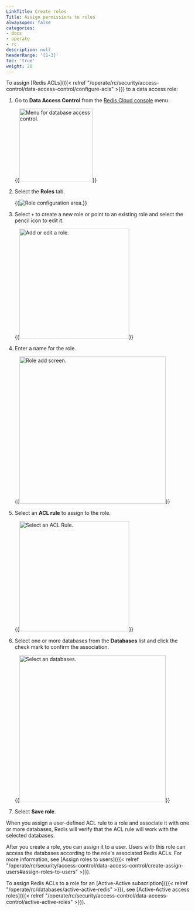 ```yaml
---
LinkTitle: Create roles
Title: Assign permissions to roles
alwaysopen: false
categories:
- docs
- operate
- rc
description: null
headerRange: '[1-3]'
toc: 'true'
weight: 20
---
```


To assign [Redis ACLs]({{< relref "/operate/rc/security/access-control/data-access-control/configure-acls" >}}) to a data access role:

1. Go to **Data Access Control** from the [Redis Cloud console](https://app.redislabs.com/#/) menu.

    {{<image filename="images/rc/data-access-control-menu.png" width="200px" alt="Menu for database access control." >}}

1. Select the **Roles** tab.

    {{<image filename="images/rc/data-access-control-roles.png" alt="Role configuration area." >}}

1. Select `+` to create a new role or point to an existing role and select the pencil icon to edit it.

    {{<image filename="images/rc/data-access-control-roles-add-or-edit.png" width="300px" alt="Add or edit a role." >}}

1. Enter a name for the role.

    {{<image filename="images/rc/data-access-control-roles-add.png" width="400px" alt="Role add screen." >}}

1. Select an **ACL rule** to assign to the role.

    {{<image filename="images/rc/data-access-control-roles-select-acl.png" width="300px" alt="Select an ACL Rule." >}}

1. Select one or more databases from the **Databases** list and click the check mark to confirm the association.

    {{<image filename="images/rc/data-access-control-roles-select-databases.png" width="400px" alt="Select an databases." >}}

1. Select **Save role**.

When you assign a user-defined ACL rule to a role and associate it with one or more databases, Redis will verify that the ACL rule will work with the selected databases. 

After you create a role, you can assign it to a user. Users with this role can access the databases according to the role's associated Redis ACLs. For more information, see [Assign roles to users]({{< relref "/operate/rc/security/access-control/data-access-control/create-assign-users#assign-roles-to-users" >}}).

To assign Redis ACLs to a role for an [Active-Active subscription]({{< relref "/operate/rc/databases/active-active-redis" >}}), see [Active-Active access roles]({{< relref "/operate/rc/security/access-control/data-access-control/active-active-roles" >}}).

